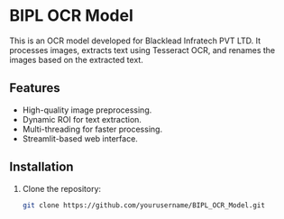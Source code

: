 # BIPL OCR Model

This is an OCR model developed for Blacklead Infratech PVT LTD. It processes images, extracts text using Tesseract OCR, and renames the images based on the extracted text.

## Features
- High-quality image preprocessing.
- Dynamic ROI for text extraction.
- Multi-threading for faster processing.
- Streamlit-based web interface.

## Installation
1. Clone the repository:
   ```bash
   git clone https://github.com/yourusername/BIPL_OCR_Model.git